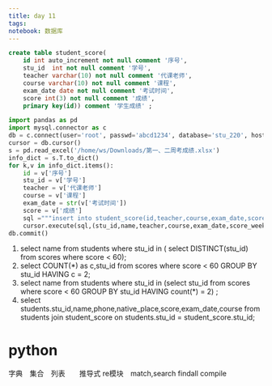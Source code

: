 ```yaml
---
title: day 11
tags: 
notebook: 数据库
---
```

```SQL
create table student_score(
    id int auto_increment not null comment '序号',
    stu_id  int not null comment '学号',
    teacher varchar(10) not null comment '代课老师',
    course varchar(10) not null comment '课程',
    exam_date date not null comment '考试时间',
    score int(3) not null comment '成绩',
    primary key(id)) comment '学生成绩' ;
```
```python
import pandas as pd
import mysql.connector as c
db = c.connect(user='root', passwd='abcd1234', database='stu_220', host='192.168.4.14')
cursor = db.cursor()
s = pd.read_excel('/home/ws/Downloads/第一、二周考成绩.xlsx')
info_dict = s.T.to_dict()
for k,v in info_dict.items():
    id = v['序号']
    stu_id = v['学号']
    teacher = v['代课老师']
    course = v['课程']
    exam_date = str(v['考试时间'])
    score = v['成绩']
    sql ="""insert into student_score(id,teacher,course,exam_date,score) values(%s,%s,%s,%s,%s)"""
    cursor.execute(sql,(stu_id,name,teacher,course,exam_date,score_week1,score_week2))
db.commit()
```

1. select name from students 
   where stu_id in 
   ( select DISTINCT(stu_id) 
   from scores where score < 60);
2. select COUNT(*) as c,stu_id from 
   scores where score < 60 
   GROUP BY stu_id HAVING c = 2;
3. select name from students 
   where stu_id in 
   (select stu_id from scores 
   where score < 60 
   GROUP BY stu_id 
   HAVING count(*) = 2) ;
4. select students.stu_id,name,phone,native_place,score,exam_date,course 
   from students join student_score 
   on students.stu_id = student_score.stu_id;

# python

字典　集合　列表　　推导式
re模块　match,search findall compile

